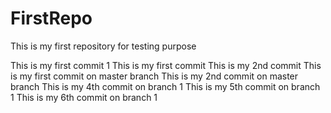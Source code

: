 # FirstRepo
This is my first repository for testing purpose  

This is my first commit 1
This is my first commit
This is my 2nd commit
This is my first commit on master branch
This is my 2nd commit on master branch
This is my 4th commit on branch 1
This is my 5th commit on branch 1
This is my 6th commit on branch 1
